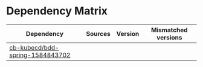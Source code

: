 # Dependency Matrix

Dependency | Sources | Version | Mismatched versions
---------- | ------- | ------- | -------------------
[cb-kubecd/bdd-spring-1584843702](https://github.com/cb-kubecd/bdd-spring-1584843702.git) |  | []() | 
